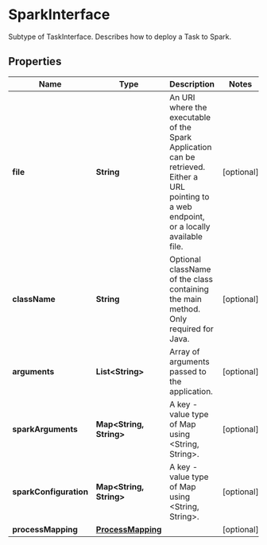 

# SparkInterface

Subtype of TaskInterface. Describes how to deploy a Task to Spark. 
## Properties

Name | Type | Description | Notes
------------ | ------------- | ------------- | -------------
**file** | **String** | An URI where the executable of the Spark Application can be retrieved. Either a URL pointing to a web endpoint, or a locally available file.  |  [optional]
**className** | **String** | Optional className of the class containing the main method. Only required for Java.  |  [optional]
**arguments** | **List&lt;String&gt;** | Array of arguments passed to the application.  |  [optional]
**sparkArguments** | **Map&lt;String, String&gt;** | A key - value type of Map using &lt;String, String&gt;.  |  [optional]
**sparkConfiguration** | **Map&lt;String, String&gt;** | A key - value type of Map using &lt;String, String&gt;.  |  [optional]
**processMapping** | [**ProcessMapping**](ProcessMapping.md) |  |  [optional]



